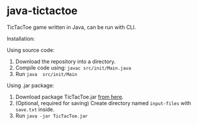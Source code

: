 # java-tictactoe
TicTacToe game written in Java, can be run with CLI.

Installation:

Using source code:

1. Download the repository into a directory.
2. Compile code using: `javac src/init/Main.java`
3. Run                 `java  src/init/Main`

Using .jar package:

1. Download package TicTacToe.jar [from here](https://www.dropbox.com/s/mvjxy4s4p2s35c9/TicTacToe.jar?dl=0).
2. (Optional, required for saving) Create directory named `input-files` with `save.txt` inside.
3. Run `java -jar TicTacToe.jar`
